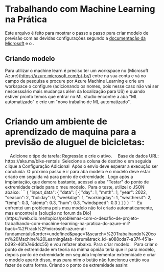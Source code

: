 # Trabalhando com Machine Learning na Prática
Este arquivo é feito para mostrar o passo a passo para criar modelo de previsão com as devidas configurações segundo a [documentação da Microsoft](https://microsoftlearning.github.io/mslearn-ai-fundamentals/Instructions/Labs/01-machine-learning.html) e o .

## Criando modelo
Para utilizar o machine learn é preciso ter um workspace no [Microsoft Azure}(https://azure.microsoft.com/pt-br/) entre na sua conta e vá no campo de pesquisa e procure por Azure Machine Learning e crie um workspace o configure (adicionando os nomes, pois nesse caso não vai ser nescesssário mais mudanças além da localização para US) e quando estiver pronto temos que entrar no ML studio encontre a aba "ML automatizado" e crie um "novo trabalho de ML automatizado".
# Criando um ambiente de aprendizado de maquina para a previsão de aluguel de bicicletas:
<img align="center" src="" width=""/> 
<img align="center" src="" width=""/> 
<img align="center" src="" width=""/> 
<img align="center" src="" width=""/> 
Adicione o tipo de tarefa: Regressão e crie o ativo.
<img align="center" src="" width=""/> 
<img align="center" src="" width=""/> 
<img align="center" src="" width=""/> 
<img align="center" src="" width=""/> 
Base de dados URL: https://aka.ms/bike-rentals
<img align="center" src="" width=""/> 
Selecione a coluna de destino e em seguida clique a Configuração Adicional
<img align="center" src="" width=""/> 
Após o envio deve esperar a execução ser concluida
<img align="center" src="" width=""/> 
O próximo passo é ir para aba modelo e o modelo deve estar criado em seguida vá para ponto de extremidade.
<img align="center" src="" width=""/> 
Logo após a implantação, que demora bastante, acessei a aba "Testar" do ponto de extremidade criado para o meu modelo.
<img align="center" src="" width=""/> 
Para o teste, utilizei o JSON abaixo:
ˋˋˋ
{
  "input_data": {
    "data": [
       {
         "day": 1,
         "mnth": 1,   
         "year": 2022,
         "season": 2,
         "holiday": 0,
         "weekday": 1,
         "workingday": 1,
         "weathersit": 2, 
         "temp": 0.3, 
         "atemp": 0.3,
         "hum": 0.3,
         "windspeed": 0.3 
       }
     ]
  }
}
ˋˋˋ
<img align="center" src="" width=""/> 
Eu enfrentei um problema pois meu modelo não foi criado automaticamente, mas encontrei a [solução no forum da Dio](https://web.dio.me/topics/problemas-com-o-desafio-de-projeto-trabalhando-com-machine-learning-na-pratica-do-azure-ml?back=%2Ftrack%2Fmicrosoft-azure-ai-fundamentals&order=undefined&page=1&search=%20Trabalhando%20com%20Machine%20Learning&tab=forum&track_id=a088cda7-a37f-451a-b392-46fa7e6ddc55) e vou refazer abaixo.
Para criar modelo:
<img align="center" src="" width=""/> 
<img align="center" src="" width=""/> 
Para criar o ponto de extremidade em teoria na minha opnião teria que ir para modelo, depois ponto de extremidade em seguida Implementar extremidade e criar o modelo apartir disso, mas para mim o butão não funcionou então vou fazer de outra forma.
Criando o ponto de extremidade assim:
<img align="center" src="" width=""/> 
<img align="center" src="" width=""/> 
<img align="center" src="" width=""/> 
<img align="center" src="" width=""/> 